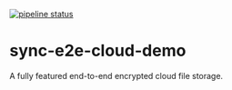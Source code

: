 [![pipeline status](https://gitlab.com/mickare/sync-e2e-cloud-demo/badges/master/pipeline.svg)](https://gitlab.com/mickare/sync-e2e-cloud-demo/commits/master)

# sync-e2e-cloud-demo
A fully featured end-to-end encrypted cloud file storage.
